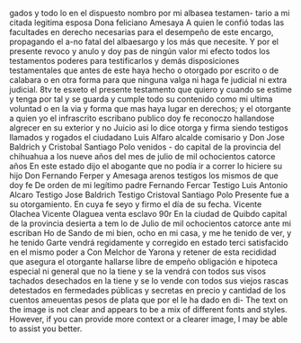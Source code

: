 gados y todo lo en el dispuesto nombro por mi albasea testamen- tario a mi citada legitima esposa Dona feliciano Amesaya
A quien le confió todas las facultades en derecho necesarias para el desempeño de este encargo, propagando el a-no fatal del albaesargo y los más que necesite. Y por el presente revoco y anulo y doy pas de ningún valor
mi efecto todos los testamentos poderes para testificarlos y demás disposiciones testamentales que antes de este haya hecho o otorgado por escrito o de calabara o en otra forma para que ninguna valga ni haga fe judicial ni extra judicial.
8tv te esxeto el presente testamento que quiero y cuando se estime y tenga por tal y se guarda y cumple todo su contenido como mi ultima voluntad o en la via y forma que mas haya lugar en derechos; y el otorgante a quien yo el infrascrito escribano
publico doy fe reconoczo hallandose algrecer en su exterior y no Juicio asi lo dice otorga y firma siendo testigos llamados y rogados el ciudadano Luis Alfaro alcalde comisario y Don Jose Baldrich y Cristobal Santiago Polo venidos -
do capital de la provincia del chihuahua a los nueve años del mes de julio de mil ochocientos catorce años
En este estado dijo el abogante que no podía ir a correr lo hiciere su hijo Don Fernando Ferper y Amesaga arenos testigos los mismos de que doy fe De orden de mi legítimo padre Fernando Fercar
Testigo Luis Antonio Alcaro
Testigo Jose Baldrich
Testigo Cristoval Santiago Polo
Presente fue a su otorgamiento. En cuya fe seyo y firmo el día de su fecha.
Vicente Olachea
Vicente Olaguea
venta esclavo
90r En la ciudad de Quibdo capital de la provincia desierta a tem
lo de Julio de mil ochocientos catorce
ante mi escriban
Ho de Sando de mi bien, ocho en mi casa, y me he tenido de ver, y he tenido
Garte vendrá regidamente y corregido en estado terci satisfacido en el mismo poder a Con Melchor de Yarona y retener de esta recididad que asegura el otorgante hallarse libre de empeño obligación e hipoteca especial ni general que no la tiene y se la vendrá con todos sus visos tachados desechados en
la tiene y se lo vende con todos sus viejos rascas detestados en fermedades públicas y secretas en precio y cantidad de los cuentos ameuentas pesos de plata que por el le ha dado en di-
The text on the image is not clear and appears to be a mix of different fonts and styles. However, if you can provide more context or a clearer image, I may be able to assist you better.